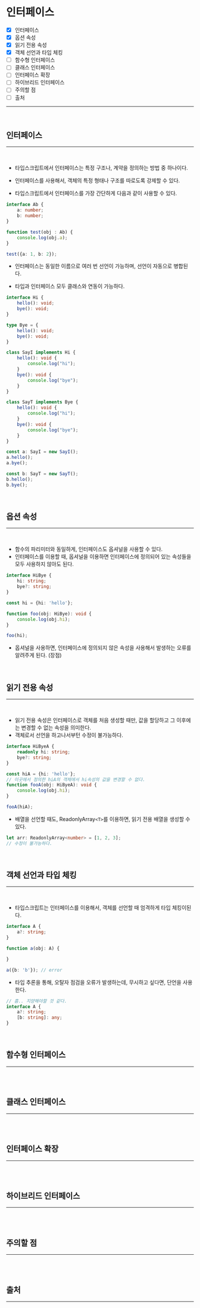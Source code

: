 # 인터페이스

- [x] 인터페이스
- [x] 옵션 속성
- [x] 읽기 전용 속성
- [x] 객체 선언과 타입 체킹
- [ ] 함수형 인터페이스
- [ ] 클래스 인터페이스
- [ ] 인터페이스 확장
- [ ] 하이브리드 인터페이스
- [ ] 주의할 점
- [ ] 출처

---

</br>

## 인터페이스

---

</br>

- 타입스크립트에서 인터페이스는 특정 구조나, 계약을 정의하는 방법 중 하나이다.
- 인터페이스를 사용해서, 객체의 특정 형태나 구조를 따로도록 강제할 수 있다.

- 타입스크립트에서 인터페이스를 가장 간단하게 다음과 같이 사용할 수 있다.
```ts
interface Ab {
    a: number;
    b: number;
}

function test(obj : Ab) {
    console.log(obj.a);
}

test({a: 1, b: 2});
```

- 인터페이스는 동일한 이름으로 여러 번 선언이 가능하며, 선언이 자동으로 병합된다.

- 타입과 인터페이스 모두 클래스와 연동이 가능하다.

```ts
interface Hi {
    hello(): void;
    bye(): void;
}

type Bye = {
    hello(): void;
    bye(): void;
}

class SayI implements Hi {
    hello(): void {
        console.log("hi");
    }
    bye(): void {
        console.log("bye");
    }
}

class SayT implements Bye {
    hello(): void {
        console.log("hi");
    }
    bye(): void {
        console.log("bye");
    }
}

const a: SayI = new SayI();
a.hello();
a.bye();

const b: SayT = new SayT();
b.hello();
b.bye();
```

</br>

## 옵션 속성

---

</br>

- 함수의 파리미터와 동일하게, 인터페이스도 옵셔널을 사용할 수 있다.
- 인터페이스를 이용할 때, 옵셔널을 이용하면 인터페이스에 정의되어 있는 속성들을 모두 사용하지 않아도 된다.

```ts
interface HiBye {
    hi: string;
    bye?: string;
}

const hi = {hi: 'hello'};

function foo(obj: HiBye): void {
    console.log(obj.hi);
}

foo(hi);
```

- 옵셔널을 사용하면, 인터페이스에 정의되지 않은 속성을 사용해서 발생하는 오류를 알려주게 된다. (장점)

</br>

## 읽기 전용 속성

---

</br>

- 읽기 전용 속성은 인터페이스로 객체를 처음 생성할 때만, 값을 할당하고 그 이후에는 변경할 수 없는 속성을 의미한다.
- 객체로서 선언을 하고나서부턴 수정이 불가능하다.

```ts
interface HiByeA {
    readonly hi: string;
    bye?: string;
}

const hiA = {hi: 'hello'};
// 이곳에서 정의한 hiA의 객체에서 hi속성의 값을 변경할 수 없다.
function fooA(obj: HiByeA): void {
    console.log(obj.hi);
}

fooA(hiA);
```

- 배열을 선언할 때도, ReadonlyArray`<T>`를 이용하면, 읽기 전용 배열을 생성할 수 있다.

```ts
let arr: ReadonlyArray<number> = [1, 2, 3];
// 수정이 불가능하다. 
```

</br>

## 객체 선언과 타입 체킹

---

</br>

- 타입스크립트는 인터페이스를 이용해서, 객체를 선언할 때 엄격하게 타입 체킹이된다.

```ts
interface A {
    a?: string; 
}

function a(obj: A) {

}

a({b: 'b'}); // error
```

- 타입 추론을 통해, 오탈자 점검을 오류가 발생하는데, 무시하고 싶다면, 단언을 사용한다.

```ts
// 흠.. 지양해야할 것 같다.
interface A {
    a?: string;
    [b: string]: any;
}
```

</br>

## 함수형 인터페이스

---

</br>

</br>

## 클래스 인터페이스

---

</br>

</br>

## 인터페이스 확장

---

</br>

</br>

## 하이브리드 인터페이스

---

</br>

</br>

## 주의할 점

---

</br>

</br>

## 출처

---

</br>

> 

</br>